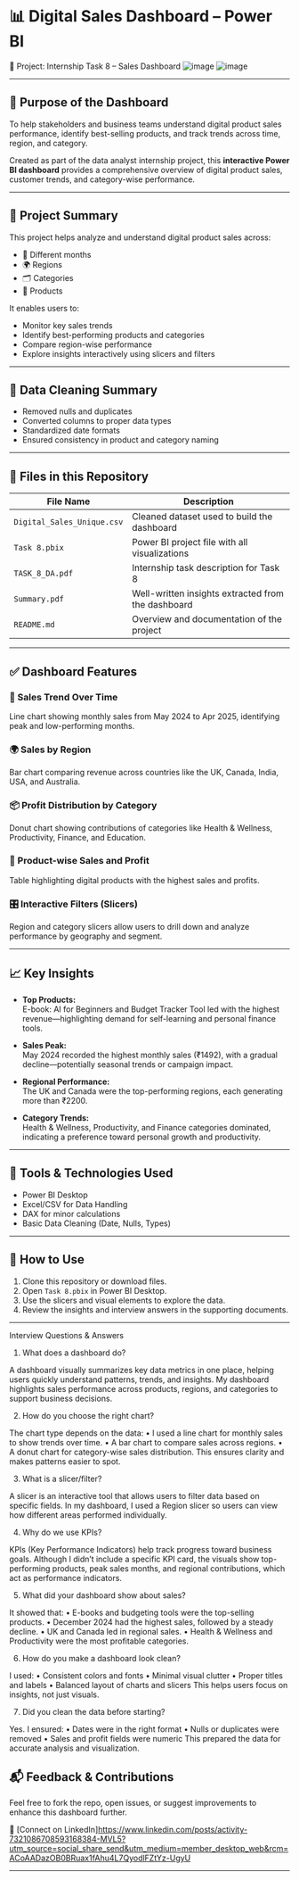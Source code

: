 # 📊 Digital Sales Dashboard – Power BI  
📁 Project: Internship Task 8 – Sales Dashboard
![image](https://github.com/user-attachments/assets/a59fc084-70f0-4543-9634-ac3e03f7c0ef)
![image](https://github.com/user-attachments/assets/9b700e6d-fd10-4575-9473-450ec073ca5e)



---

## 🎯 Purpose of the Dashboard

To help stakeholders and business teams understand digital product sales performance, identify best-selling products, and track trends across time, region, and category.

Created as part of the data analyst internship project, this **interactive Power BI dashboard** provides a comprehensive overview of digital product sales, customer trends, and category-wise performance.

---

## 📌 Project Summary

This project helps analyze and understand digital product sales across:

- 📅 Different months  
- 🌍 Regions  
- 🗂️ Categories  
- 🛒 Products  

It enables users to:

- Monitor key sales trends  
- Identify best-performing products and categories  
- Compare region-wise performance  
- Explore insights interactively using slicers and filters  

---

## 🧹 Data Cleaning Summary

- Removed nulls and duplicates  
- Converted columns to proper data types  
- Standardized date formats  
- Ensured consistency in product and category naming  

---

## 📁 Files in this Repository

| File Name                              | Description                                         |
|---------------------------------------|-----------------------------------------------------|
| `Digital_Sales_Unique.csv`            | Cleaned dataset used to build the dashboard         |
| `Task 8.pbix`                          | Power BI project file with all visualizations       |
| `TASK_8_DA.pdf`                        | Internship task description for Task 8              |
| `Summary.pdf`                           | Well-written insights extracted from the dashboard  |
| `README.md`                            | Overview and documentation of the project           |

---

## ✅ Dashboard Features

### 📅 Sales Trend Over Time  
Line chart showing monthly sales from May 2024 to Apr 2025, identifying peak and low-performing months.

### 🌍 Sales by Region  
Bar chart comparing revenue across countries like the UK, Canada, India, USA, and Australia.

### 📦 Profit Distribution by Category  
Donut chart showing contributions of categories like Health & Wellness, Productivity, Finance, and Education.

### 🎯 Product-wise Sales and Profit  
Table highlighting digital products with the highest sales and profits.

### 🎛️ Interactive Filters (Slicers)  
Region and category slicers allow users to drill down and analyze performance by geography and segment.

---

## 📈 Key Insights

- **Top Products:**  
  E-book: AI for Beginners and Budget Tracker Tool led with the highest revenue—highlighting demand for self-learning and personal finance tools.

- **Sales Peak:**  
  May 2024 recorded the highest monthly sales (₹1492), with a gradual decline—potentially seasonal trends or campaign impact.

- **Regional Performance:**  
  The UK and Canada were the top-performing regions, each generating more than ₹2200.

- **Category Trends:**  
  Health & Wellness, Productivity, and Finance categories dominated, indicating a preference toward personal growth and productivity.

---

## 🔧 Tools & Technologies Used

- Power BI Desktop  
- Excel/CSV for Data Handling  
- DAX for minor calculations  
- Basic Data Cleaning (Date, Nulls, Types)

---

## 📌 How to Use

1. Clone this repository or download files.  
2. Open `Task 8.pbix` in Power BI Desktop.  
3. Use the slicers and visual elements to explore the data.  
4. Review the insights and interview answers in the supporting documents.

---
Interview Questions & Answers 
1. What does a dashboard do? 

A dashboard visually summarizes key data metrics in one place, helping users quickly understand 
patterns, trends, and insights. My dashboard highlights sales performance across products, regions, 
and categories to support business decisions.

2. How do you choose the right chart? 
 
 The chart type depends on the data: 
• I used a line chart for monthly sales to show trends over time. 
• A bar chart to compare sales across regions. 
• A donut chart for category-wise sales distribution. This ensures clarity and makes patterns 
easier to spot.

3. What is a slicer/filter? 

A slicer is an interactive tool that allows users to filter data based on specific fields. In my dashboard, 
I used a Region slicer so users can view how different areas performed individually.

4. Why do we use KPIs? 

KPIs (Key Performance Indicators) help track progress toward business goals. Although I didn’t 
include a specific KPI card, the visuals show top-performing products, peak sales months, and 
regional contributions, which act as performance indicators.

5. What did your dashboard show about sales? 

It showed that: 
• E-books and budgeting tools were the top-selling products. 
• December 2024 had the highest sales, followed by a steady decline. 
• UK and Canada led in regional sales. 
• Health & Wellness and Productivity were the most profitable categories.

6. How do you make a dashboard look clean? 

I used: 
• Consistent colors and fonts 
• Minimal visual clutter 
• Proper titles and labels 
• Balanced layout of charts and slicers 
This helps users focus on insights, not just visuals.

7. Did you clean the data before starting? 

Yes. I ensured: 
• Dates were in the right format 
• Nulls or duplicates were removed 
• Sales and profit fields were numeric 
This prepared the data for accurate analysis and visualization. 

## 📬 Feedback & Contributions

Feel free to fork the repo, open issues, or suggest improvements to enhance this dashboard further.

📎 [Connect on LinkedIn]https://www.linkedin.com/posts/activity-7321086708593168384-MVL5?utm_source=social_share_send&utm_medium=member_desktop_web&rcm=ACoAADazOB0BRuax1fAhu4L7QyodlFZtYz-UgyU

---
